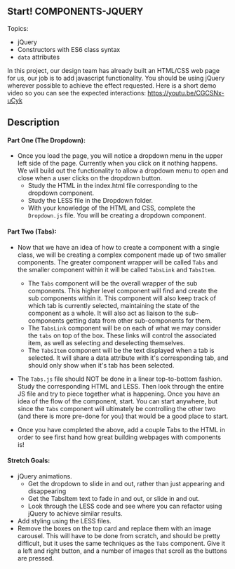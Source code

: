Start!
**COMPONENTS-JQUERY**
----------------------------------

Topics:
* jQuery 
* Constructors with ES6 class syntax
* `data` attributes

In this project, our design team has already built an HTML/CSS web page for us, our job is to add javascript functionality. You should be using jQuery wherever possible to achieve the effect requested. Here is a short demo video so you can see the expected interactions: https://youtu.be/CGCSNx-uCyk

## Description

#### Part One (The Dropdown):
* Once you load the page, you will notice a dropdown menu in the upper left side of the page. Currently when you click on it nothing happens. We will build out the functionality to allow a dropdown menu to open and close when a user clicks on the dropdown button.
  * Study the HTML in the index.html file corresponding to the dropdown component.
  * Study the LESS file in the Dropdown folder. 
  * With your knowledge of the HTML and CSS, complete the `Dropdown.js` file. You will be creating a dropdown component.

#### Part Two (Tabs):
* Now that we have an idea of how to create a component with a single class, we will be creating a complex component made up of two smaller components. The greater component wrapper will be called `Tabs` and the smaller component within it will be called `TabsLink` and `TabsItem`.
  * The `Tabs` component will be the overall wrapper of the sub components. This higher level component will find and create the sub components within it. This component will also keep track of which tab is currently selected, maintaining the state of the component as a whole. It will also act as liaison to the sub-components getting data from other sub-components for them. 
  * The `TabsLink` component will be on each of what we may consider the `tabs` on top of the box. These links will control the associated item, as well as selecting and deselecting themselves.
  * The `TabsItem` component will be the text displayed when a tab is selected. It will share a data attribute with it's corresponding tab, and should only show when it's tab has been selected.

* The `Tabs.js`  file should NOT be done in a linear top-to-bottom fashion. Study the corresponding HTML and LESS. Then look through the entire JS file and try to piece together what is happening. Once you have an idea of the flow of the component, start. You can start anywhere, but since the `Tabs` component will ultimately be controlling the other two (and there is more pre-done for you) that would be a good place to start. 

* Once you have completed the above, add a couple Tabs to the HTML in order to see first hand how great building webpages with components is!

#### Stretch Goals:
* jQuery animations.
  * Get the dropdown to slide in and out, rather than just appearing and disappearing
  * Get the TabsItem text to fade in and out, or slide in and out.
  * Look through the LESS code and see where you can refactor using jQuery to achieve similar results.
* Add styling using the LESS files.
* Remove the boxes on the top card and replace them with an image carousel. This will have to be done from scratch, and should be pretty difficult, but it uses the same techniques as the `Tabs` component. Give it a left and right button, and a number of images that scroll as the buttons are pressed.
  
